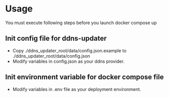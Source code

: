 # Usage
You must execute following steps before you launch docker compose up

## Init config file for ddns-updater
- Copy ./ddns_updater_root/data/config.json.example to ./ddns_updater_root/data/config.json
- Modify variables in config.json as your ddns provider.

## Init environment variable for docker compose file
- Modify variables in .env file as your deployment environment.

